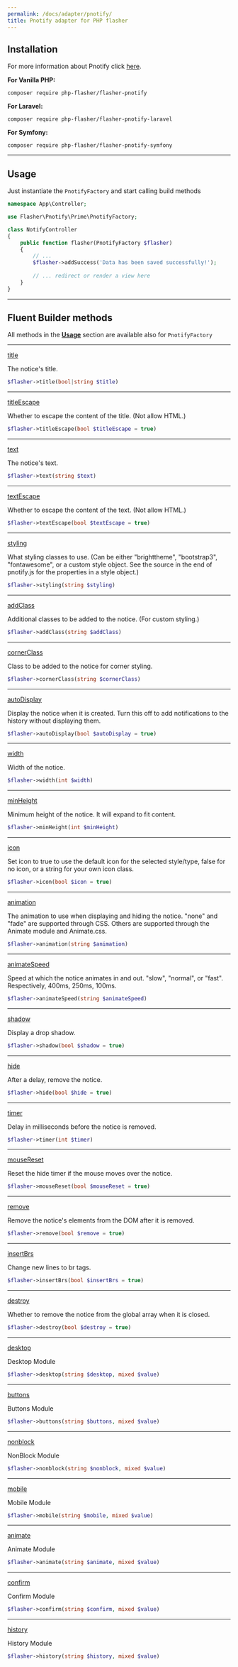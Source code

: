 ```yaml
---
permalink: /docs/adapter/pnotify/
title: Pnotify adapter for PHP flasher
---
```


## <i class="fa-duotone fa-list-radio"></i> Installation

For more information about Pnotify click <a href="https://sciactive.com/pnotify/">here</a>.

**For Vanilla PHP:**
```shell
composer require php-flasher/flasher-pnotify
```

**For Laravel:**
```shell
composer require php-flasher/flasher-pnotify-laravel
```

**For Symfony:**
```shell
composer require php-flasher/flasher-pnotify-symfony
```

---

## <i class="fa-duotone fa-list-radio"></i> Usage

Just instantiate the `PnotifyFactory` and start calling build methods

```php
namespace App\Controller;

use Flasher\Pnotify\Prime\PnotifyFactory;

class NotifyController
{
    public function flasher(PnotifyFactory $flasher)
    {
        // ... 
        $flasher->addSuccess('Data has been saved successfully!');
        
        // ... redirect or render a view here
    }
}    
```

---

## <i class="fa-duotone fa-list-radio"></i> Fluent Builder methods

All methods in the **[Usage](/docs/usage/)** section are available also for `PnotifyFactory`

---

<p id="method-title"><a href="#method-title" class="anchor"><i class="fa-duotone fa-link"></i> title</a></p>

The notice's title.
```php 
$flasher->title(bool|string $title)
```

---

<p id="method-titleEscape"><a href="#method-titleEscape" class="anchor"><i class="fa-duotone fa-link"></i> titleEscape</a></p>

Whether to escape the content of the title. (Not allow HTML.)
```php
$flasher->titleEscape(bool $titleEscape = true)
```

---

<p id="method-text"><a href="#method-text" class="anchor"><i class="fa-duotone fa-link"></i> text</a></p>

The notice's text.
```php 
$flasher->text(string $text)
```

---

<p id="method-textEscape"><a href="#method-textEscape" class="anchor"><i class="fa-duotone fa-link"></i> textEscape</a></p>
 
Whether to escape the content of the text. (Not allow HTML.)
```php 
$flasher->textEscape(bool $textEscape = true)
```

---

<p id="method-styling"><a href="#method-styling" class="anchor"><i class="fa-duotone fa-link"></i> styling</a></p>

What styling classes to use. (Can be either "brighttheme", "bootstrap3", "fontawesome", or a custom style object.
See the source in the end of pnotify.js for the properties in a style object.)
```php 
$flasher->styling(string $styling)
```

---

<p id="method-addClass"><a href="#method-addClass" class="anchor"><i class="fa-duotone fa-link"></i> addClass</a></p>

Additional classes to be added to the notice. (For custom styling.)
```php 
$flasher->addClass(string $addClass)
```

---

<p id="method-cornerClass"><a href="#method-cornerClass" class="anchor"><i class="fa-duotone fa-link"></i> cornerClass</a></p>

Class to be added to the notice for corner styling.
```php 
$flasher->cornerClass(string $cornerClass)
```

---

<p id="method-autoDisplay"><a href="#method-autoDisplay" class="anchor"><i class="fa-duotone fa-link"></i> autoDisplay</a></p>

Display the notice when it is created. Turn this off to add notifications to the history without displaying them.
```php 
$flasher->autoDisplay(bool $autoDisplay = true)
```

---

<p id="method-width"><a href="#method-width" class="anchor"><i class="fa-duotone fa-link"></i> width</a></p>

Width of the notice.
```php 
$flasher->width(int $width)
```

---

<p id="method-minHeight"><a href="#method-minHeight" class="anchor"><i class="fa-duotone fa-link"></i> minHeight</a></p>

Minimum height of the notice. It will expand to fit content.
```php 
$flasher->minHeight(int $minHeight)
```

---

<p id="method-icon"><a href="#method-icon" class="anchor"><i class="fa-duotone fa-link"></i> icon</a></p>

Set icon to true to use the default icon for the selected style/type, false for no icon, or a string for your own
icon class.
```php 
$flasher->icon(bool $icon = true)
```

---

<p id="method-animation"><a href="#method-animation" class="anchor"><i class="fa-duotone fa-link"></i> animation</a></p>

The animation to use when displaying and hiding the notice. "none" and "fade" are supported through CSS. Others
are supported through the Animate module and Animate.css.
```php 
$flasher->animation(string $animation)
```

---

<p id="method-animateSpeed"><a href="#method-animateSpeed" class="anchor"><i class="fa-duotone fa-link"></i> animateSpeed</a></p>

Speed at which the notice animates in and out. "slow", "normal", or "fast". Respectively, 400ms, 250ms, 100ms.
```php 
$flasher->animateSpeed(string $animateSpeed)
```

---

<p id="method-shadow"><a href="#method-shadow" class="anchor"><i class="fa-duotone fa-link"></i> shadow</a></p>

Display a drop shadow.
```php 
$flasher->shadow(bool $shadow = true)
```

---

<p id="method-hide"><a href="#method-hide" class="anchor"><i class="fa-duotone fa-link"></i> hide</a></p>

After a delay, remove the notice.
```php 
$flasher->hide(bool $hide = true)
```

---

<p id="method-timer"><a href="#method-timer" class="anchor"><i class="fa-duotone fa-link"></i> timer</a></p>

Delay in milliseconds before the notice is removed.
```php 
$flasher->timer(int $timer)
```

---

<p id="method-mouseReset"><a href="#method-mouseReset" class="anchor"><i class="fa-duotone fa-link"></i> mouseReset</a></p>

Reset the hide timer if the mouse moves over the notice.
```php 
$flasher->mouseReset(bool $mouseReset = true)
```

---

<p id="method-remove"><a href="#method-remove" class="anchor"><i class="fa-duotone fa-link"></i> remove</a></p>

Remove the notice's elements from the DOM after it is removed.
```php 
$flasher->remove(bool $remove = true)
```

---

<p id="method-insertBrs"><a href="#method-insertBrs" class="anchor"><i class="fa-duotone fa-link"></i> insertBrs</a></p>

Change new lines to br tags.
```php 
$flasher->insertBrs(bool $insertBrs = true)
```

---

<p id="method-destroy"><a href="#method-destroy" class="anchor"><i class="fa-duotone fa-link"></i> destroy</a></p>

Whether to remove the notice from the global array when it is closed.
```php 
$flasher->destroy(bool $destroy = true)
```

---

<p id="method-desktop"><a href="#method-desktop" class="anchor"><i class="fa-duotone fa-link"></i> desktop</a></p>

Desktop Module
```php 
$flasher->desktop(string $desktop, mixed $value)
```

---

<p id="method-buttons"><a href="#method-buttons" class="anchor"><i class="fa-duotone fa-link"></i> buttons</a></p>

Buttons Module
```php 
$flasher->buttons(string $buttons, mixed $value)
```

---

<p id="method-nonblock"><a href="#method-nonblock" class="anchor"><i class="fa-duotone fa-link"></i> nonblock</a></p>

NonBlock Module
```php 
$flasher->nonblock(string $nonblock, mixed $value)
```

---

<p id="method-mobile"><a href="#method-mobile" class="anchor"><i class="fa-duotone fa-link"></i> mobile</a></p>

Mobile Module
```php 
$flasher->mobile(string $mobile, mixed $value)
```

---

<p id="method-animate"><a href="#method-animate" class="anchor"><i class="fa-duotone fa-link"></i> animate</a></p>

Animate Module
```php 
$flasher->animate(string $animate, mixed $value)
```

---

<p id="method-confirm"><a href="#method-confirm" class="anchor"><i class="fa-duotone fa-link"></i> confirm</a></p>

Confirm Module
```php 
$flasher->confirm(string $confirm, mixed $value)
```

---

<p id="method-history"><a href="#method-history" class="anchor"><i class="fa-duotone fa-link"></i> history</a></p>

History Module
```php
$flasher->history(string $history, mixed $value) 
```
